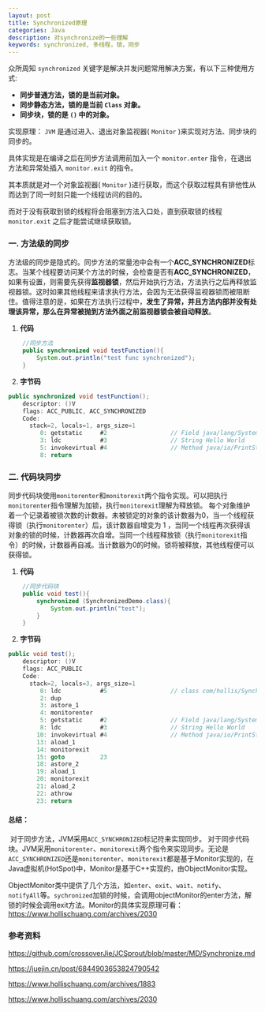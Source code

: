 ```yaml
---
layout: post
title: Synchronized原理
categories: Java
description: 对synchronize的一些理解
keywords: synchronized, 多线程，锁，同步
---
```


众所周知 `synchronized` 关键字是解决并发问题常用解决方案，有以下三种使用方式:

- **同步普通方法，锁的是当前对象。**
- **同步静态方法，锁的是当前 `Class` 对象。**
- **同步块，锁的是 `()` 中的对象。**

实现原理： `JVM` 是通过进入、退出对象监视器( `Monitor` )来实现对方法、同步块的同步的。

具体实现是在编译之后在同步方法调用前加入一个 `monitor.enter` 指令，在退出方法和异常处插入 `monitor.exit` 的指令。

其本质就是对一个对象监视器( `Monitor` )进行获取，而这个获取过程具有排他性从而达到了同一时刻只能一个线程访问的目的。

而对于没有获取到锁的线程将会阻塞到方法入口处，直到获取锁的线程 `monitor.exit` 之后才能尝试继续获取锁。



### 一. 方法级的同步

​		方法级的同步是隐式的。同步方法的常量池中会有一个**ACC_SYNCHRONIZED**标志。当某个线程要访问某个方法的时候，会检查是否有**ACC_SYNCHRONIZED**，如果有设置，则需要先获得**监视器锁**，然后开始执行方法，方法执行之后再释放监视器锁。这时如果其他线程来请求执行方法，会因为无法获得监视器锁而被阻断住。值得注意的是，如果在方法执行过程中，**发生了异常，并且方法内部并没有处理该异常，那么在异常被抛到方法外面之前监视器锁会被自动释放**。

1. **代码**

```java
    //同步方法
    public synchronized void testFunction(){
        System.out.println("test func synchronized");
    }
```

2. **字节码**

```java
public synchronized void testFunction();
    descriptor: ()V
    flags: ACC_PUBLIC, ACC_SYNCHRONIZED
    Code:
      stack=2, locals=1, args_size=1
         0: getstatic     #2                  // Field java/lang/System.out:Ljava/io/PrintStream;
         3: ldc           #3                  // String Hello World
         5: invokevirtual #4                  // Method java/io/PrintStream.println:(Ljava/lang/String;)V
         8: return
```



### 二. 代码块同步

​		同步代码块使用`monitorenter`和`monitorexit`两个指令实现。可以把执行`monitorenter`指令理解为加锁，执行`monitorexit`理解为释放锁。 每个对象维护着一个记录着被锁次数的计数器。未被锁定的对象的该计数器为0，当一个线程获得锁（执行`monitorenter`）后，该计数器自增变为 1 ，当同一个线程再次获得该对象的锁的时候，计数器再次自增。当同一个线程释放锁（执行`monitorexit`指令）的时候，计数器再自减。当计数器为0的时候。锁将被释放，其他线程便可以获得锁。

1. **代码**

```java
    //同步代码块
    public void test(){
        synchronized (SynchronizedDemo.class){
            System.out.println("test");
        }
    }
```

2. **字节码**

```java
public void test();
    descriptor: ()V
    flags: ACC_PUBLIC
    Code:
      stack=2, locals=3, args_size=1
         0: ldc           #5                  // class com/hollis/SynchronizedTest
         2: dup
         3: astore_1
         4: monitorenter
         5: getstatic     #2                  // Field java/lang/System.out:Ljava/io/PrintStream;
         8: ldc           #3                  // String Hello World
        10: invokevirtual #4                  // Method java/io/PrintStream.println:(Ljava/lang/String;)V
        13: aload_1
        14: monitorexit
        15: goto          23
        18: astore_2
        19: aload_1
        20: monitorexit
        21: aload_2
        22: athrow
        23: return

```



#### 总结：

​	对于同步方法，JVM采用`ACC_SYNCHRONIZED`标记符来实现同步。 对于同步代码块。JVM采用`monitorenter`、`monitorexit`两个指令来实现同步。无论是`ACC_SYNCHRONIZED`还是`monitorenter`、`monitorexit`都是基于Monitor实现的，在Java虚拟机(HotSpot)中，Monitor是基于C++实现的，由ObjectMonitor实现。

​	ObjectMonitor类中提供了几个方法，如`enter`、`exit`、`wait`、`notify`、`notifyAll`等。`sychronized`加锁的时候，会调用objectMonitor的enter方法，解锁的时候会调用exit方法。Monitor的具体实现原理可看：https://www.hollischuang.com/archives/2030



### 参考资料

https://github.com/crossoverJie/JCSprout/blob/master/MD/Synchronize.md

https://juejin.cn/post/6844903653824790542

https://www.hollischuang.com/archives/1883

https://www.hollischuang.com/archives/2030